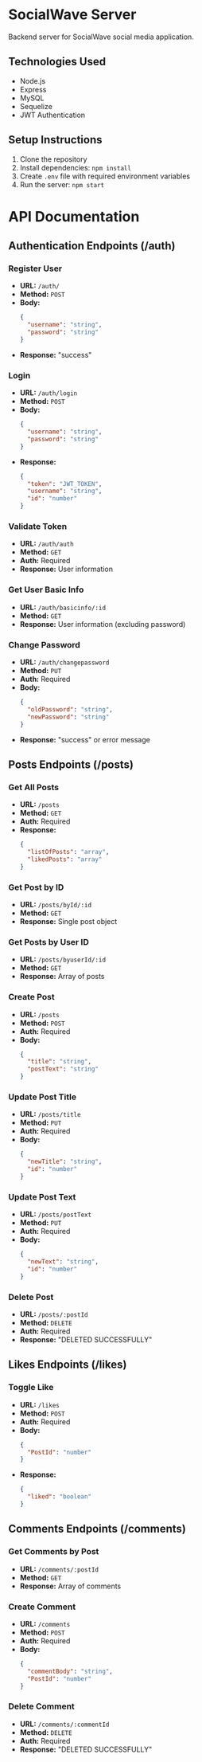 # SocialWave Server

   Backend server for SocialWave social media application.

   ## Technologies Used
   - Node.js
   - Express
   - MySQL
   - Sequelize
   - JWT Authentication

   ## Setup Instructions
   1. Clone the repository
   2. Install dependencies: `npm install`
   3. Create `.env` file with required environment variables
   4. Run the server: `npm start`

# API Documentation

## Authentication Endpoints (/auth)

### Register User
- **URL:** `/auth/`
- **Method:** `POST`
- **Body:**
  ```json
  {
    "username": "string",
    "password": "string"
  }
  ```
- **Response:** "success"

### Login
- **URL:** `/auth/login`
- **Method:** `POST`
- **Body:**
  ```json
  {
    "username": "string",
    "password": "string"
  }
  ```
- **Response:**
  ```json
  {
    "token": "JWT_TOKEN",
    "username": "string",
    "id": "number"
  }
  ```

### Validate Token
- **URL:** `/auth/auth`
- **Method:** `GET`
- **Auth:** Required
- **Response:** User information

### Get User Basic Info
- **URL:** `/auth/basicinfo/:id`
- **Method:** `GET`
- **Response:** User information (excluding password)

### Change Password
- **URL:** `/auth/changepassword`
- **Method:** `PUT`
- **Auth:** Required
- **Body:**
  ```json
  {
    "oldPassword": "string",
    "newPassword": "string"
  }
  ```
- **Response:** "success" or error message

## Posts Endpoints (/posts)

### Get All Posts
- **URL:** `/posts`
- **Method:** `GET`
- **Auth:** Required
- **Response:**
  ```json
  {
    "listOfPosts": "array",
    "likedPosts": "array"
  }
  ```

### Get Post by ID
- **URL:** `/posts/byId/:id`
- **Method:** `GET`
- **Response:** Single post object

### Get Posts by User ID
- **URL:** `/posts/byuserId/:id`
- **Method:** `GET`
- **Response:** Array of posts

### Create Post
- **URL:** `/posts`
- **Method:** `POST`
- **Auth:** Required
- **Body:**
  ```json
  {
    "title": "string",
    "postText": "string"
  }
  ```

### Update Post Title
- **URL:** `/posts/title`
- **Method:** `PUT`
- **Auth:** Required
- **Body:**
  ```json
  {
    "newTitle": "string",
    "id": "number"
  }
  ```

### Update Post Text
- **URL:** `/posts/postText`
- **Method:** `PUT`
- **Auth:** Required
- **Body:**
  ```json
  {
    "newText": "string",
    "id": "number"
  }
  ```

### Delete Post
- **URL:** `/posts/:postId`
- **Method:** `DELETE`
- **Auth:** Required
- **Response:** "DELETED SUCCESSFULLY"

## Likes Endpoints (/likes)

### Toggle Like
- **URL:** `/likes`
- **Method:** `POST`
- **Auth:** Required
- **Body:**
  ```json
  {
    "PostId": "number"
  }
  ```
- **Response:**
  ```json
  {
    "liked": "boolean"
  }
  ```

## Comments Endpoints (/comments)

### Get Comments by Post
- **URL:** `/comments/:postId`
- **Method:** `GET`
- **Response:** Array of comments

### Create Comment
- **URL:** `/comments`
- **Method:** `POST`
- **Auth:** Required
- **Body:**
  ```json
  {
    "commentBody": "string",
    "PostId": "number"
  }
  ```

### Delete Comment
- **URL:** `/comments/:commentId`
- **Method:** `DELETE`
- **Auth:** Required
- **Response:** "DELETED SUCCESSFULLY"
